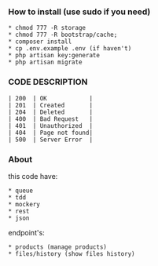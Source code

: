 ### How to install (use sudo if you need)
```
* chmod 777 -R storage
* chmod 777 -R bootstrap/cache;
* composer install
* cp .env.example .env (if haven't)
* php artisan key:generate
* php artisan migrate
```

### CODE DESCRIPTION
````
| 200  | OK            | 
| 201  | Created       | 
| 204  | Deleted       | 
| 400  | Bad Request   | 
| 401  | Unauthorized  |
| 404  | Page not found|
| 500  | Server Error  |
````

### About
this code have:
````
* queue
* tdd
* mockery
* rest
* json
````
endpoint's:
````
* products (manage products)
* files/history (show files history)
````